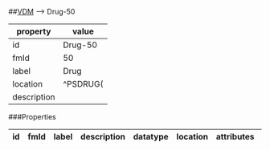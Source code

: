 
##[VDM](TableOfContent.md) --> Drug-50 

 property | value 
--- | --- 
 id | Drug-50
 fmId | 50
 label | Drug
 location | ^PSDRUG(
 description | 

###Properties

| id | fmId | label | description | datatype | location | attributes | range | 
| --- | --- | --- | --- | --- | --- | --- | --- | 